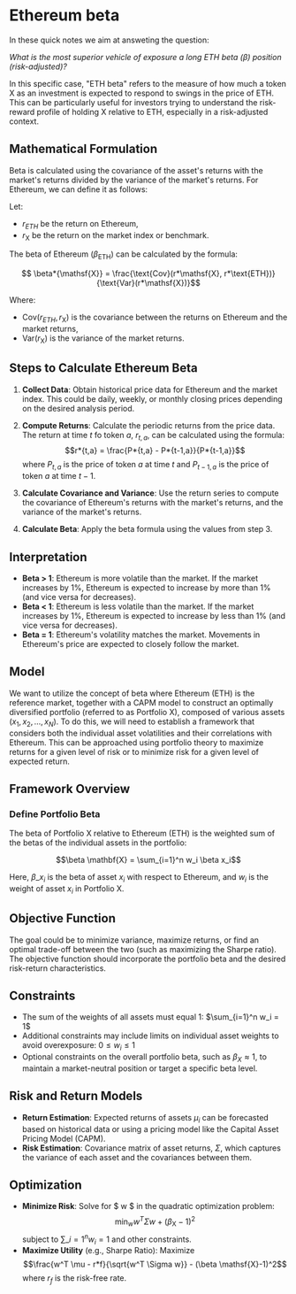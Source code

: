 # Ethereum beta

In these quick notes we aim at answeting the question:

_What is the most superior vehicle of exposure a long ETH beta (β) position (risk-adjusted)?_

In this specific case, "ETH beta" refers to the measure of how much a token $\mathsf{X}$ as an investment is expected to respond to swings in the price of ETH. This can be particularly useful for investors trying to understand the risk-reward profile of holding $\mathsf{X}$ relative to ETH, especially in a risk-adjusted context.

## Mathematical Formulation

Beta is calculated using the covariance of the asset's returns with the market's returns divided by the variance of the market's returns. For Ethereum, we can define it as follows:

Let:

- $r_{ETH}$ be the return on Ethereum,
- $r_\mathsf{X}$ be the return on the market index or benchmark.

The beta of Ethereum ($\beta_\text{ETH}$) can be calculated by the formula:

$$ \beta*{\mathsf{X}} = \frac{\text{Cov}(r*\mathsf{X}, r*\text{ETH})}{\text{Var}(r*\mathsf{X})}$$

Where:

- $\text{Cov}(r_{ETH}, r_\mathsf{X})$ is the covariance between the returns on Ethereum and the market returns,
- $\text{Var}(r_\mathsf{X})$ is the variance of the market returns.

## Steps to Calculate Ethereum Beta

1. **Collect Data**: Obtain historical price data for Ethereum and the market index. This could be daily, weekly, or monthly closing prices depending on the desired analysis period.

2. **Compute Returns**: Calculate the periodic returns from the price data. The return at time $t$ fo token $a$, $r_{t,a}$, can be calculated using the formula:
   $$r*{t,a} = \frac{P*{t,a} - P*{t-1,a}}{P*{t-1,a}}$$
   where $P_{t,a}$ is the price of token $a$ at time $t$ and $P_{t-1,a}$ is the price of token $a$ at time $t-1$.

3. **Calculate Covariance and Variance**: Use the return series to compute the covariance of Ethereum's returns with the market's returns, and the variance of the market's returns.

4. **Calculate Beta**: Apply the beta formula using the values from step 3.

## Interpretation

- **Beta > 1**: Ethereum is more volatile than the market. If the market increases by 1%, Ethereum is expected to increase by more than 1% (and vice versa for decreases).
- **Beta < 1**: Ethereum is less volatile than the market. If the market increases by 1%, Ethereum is expected to increase by less than 1% (and vice versa for decreases).
- **Beta = 1**: Ethereum's volatility matches the market. Movements in Ethereum's price are expected to closely follow the market.

## Model

We want to utilize the concept of beta where Ethereum (ETH) is the reference market, together with a CAPM model to construct an optimally diversified portfolio (referred to as Portfolio X), composed of various assets $(x_1,x_2,\dots,x_N)$. To do this, we will need to establish a framework that considers both the individual asset volatilities and their correlations with Ethereum. This can be approached using portfolio theory to maximize returns for a given level of risk or to minimize risk for a given level of expected return.

## Framework Overview

### Define Portfolio Beta

The beta of Portfolio X relative to Ethereum (ETH) is the weighted sum of the betas of the individual assets in the portfolio:

$$\beta \mathbf{X} = \sum_{i=1}^n w_i \beta x_i$$

Here, $\beta\_{x_i}$ is the beta of asset $x_i$ with respect to Ethereum, and $w_i$ is the weight of asset $x_i$ in Portfolio X.

## Objective Function

The goal could be to minimize variance, maximize returns, or find an optimal trade-off between the two (such as maximizing the Sharpe ratio). The objective function should incorporate the portfolio beta and the desired risk-return characteristics.

## Constraints

- The sum of the weights of all assets must equal 1: $\sum_{i=1}^n w_i = 1$
- Additional constraints may include limits on individual asset weights to avoid overexposure: $0 \leq w_i \leq 1$
- Optional constraints on the overall portfolio beta, such as $\beta_X \approx 1$, to maintain a market-neutral position or target a specific beta level.

## Risk and Return Models

- **Return Estimation**: Expected returns of assets $\mu_i$ can be forecasted based on historical data or using a pricing model like the Capital Asset Pricing Model (CAPM).
- **Risk Estimation**: Covariance matrix of asset returns, $\Sigma$, which captures the variance of each asset and the covariances between them.

## Optimization

- **Minimize Risk**: Solve for $ w $ in the quadratic optimization problem:
  $$\min_w w^T \Sigma w + (\beta_\mathsf{X}-1)^2$$
  subject to $\sum\_{i=1}^n w_i = 1$ and other constraints.
- **Maximize Utility** (e.g., Sharpe Ratio): Maximize
  $$\frac{w^T \mu - r*f}{\sqrt{w^T \Sigma w}} - (\beta \mathsf{X}-1)^2$$
  where $r_f$ is the risk-free rate.
